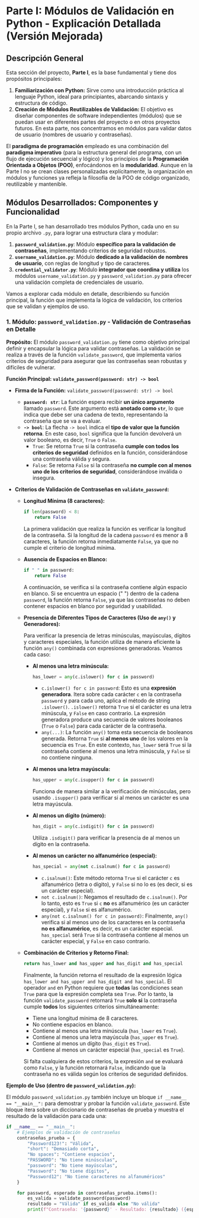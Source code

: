 # Parte I: Módulos de Validación en Python - Explicación Detallada (Versión Mejorada)

## Descripción General

Esta sección del proyecto, **Parte I**, es la base fundamental y tiene dos propósitos principales:

1.  **Familiarización con Python:**  Sirve como una introducción práctica al lenguaje Python, ideal para principiantes, abarcando sintaxis y estructura de código.
2.  **Creación de Módulos Reutilizables de Validación:** El objetivo es diseñar componentes de software independientes (módulos) que se puedan usar en diferentes partes del proyecto o en otros proyectos futuros. En esta parte, nos concentramos en módulos para validar datos de usuario (nombres de usuario y contraseñas).

El **paradigma de programación** empleado es una combinación del **paradigma imperativo** (para la estructura general del programa, con un flujo de ejecución secuencial y lógico) y los principios de la **Programación Orientada a Objetos (POO)**, enfocándonos en la **modularidad**.  Aunque en la Parte I no se crean clases personalizadas explícitamente, la organización en módulos y funciones ya refleja la filosofía de la POO de código organizado, reutilizable y mantenible.

## Módulos Desarrollados: Componentes y Funcionalidad

En la Parte I, se han desarrollado tres módulos Python, cada uno en su propio archivo `.py`, para lograr una estructura clara y modular:

1.  **`password_validation.py`**:  Módulo **específico para la validación de contraseñas**, implementando criterios de seguridad robustos.
2.  **`username_validation.py`**:  Módulo **dedicado a la validación de nombres de usuario**, con reglas de longitud y tipo de caracteres.
3.  **`credential_validator.py`**:  Módulo **integrador que coordina y utiliza** los módulos `username_validation.py` y `password_validation.py` para ofrecer una validación completa de credenciales de usuario.

Vamos a explorar cada módulo en detalle, describiendo su función principal, la función que implementa la lógica de validación, los criterios que se validan y ejemplos de uso.

### 1. Módulo: `password_validation.py` - Validación de Contraseñas en Detalle

**Propósito:** El módulo `password_validation.py` tiene como objetivo principal definir y encapsular la lógica para validar contraseñas. La validación se realiza a través de la función `validate_password`, que implementa varios criterios de seguridad para asegurar que las contraseñas sean robustas y difíciles de vulnerar.

**Función Principal: `validate_password(password: str) -> bool`**

*   **Firma de la Función:** `validate_password(password: str) -> bool`
    *   **`password: str`**:  La función espera recibir **un único argumento** llamado `password`. Este argumento está **anotado como `str`**, lo que indica que debe ser una cadena de texto, representando la contraseña que se va a evaluar.
    *   **`-> bool`**:  La flecha `-> bool` indica el **tipo de valor que la función retorna**. En este caso, `bool` significa que la función devolverá un valor booleano, es decir, `True` o `False`.
        *   `True`:  Se retorna `True` si la contraseña **cumple con todos los criterios de seguridad** definidos en la función, considerándose una contraseña válida y segura.
        *   `False`: Se retorna `False` si la contraseña **no cumple con al menos uno de los criterios de seguridad**, considerándose inválida o insegura.

*   **Criterios de Validación de Contraseñas en `validate_password`:**
    *   **Longitud Mínima (8 caracteres):**
        ```python
        if len(password) < 8:
            return False
        ```
        La primera validación que realiza la función es verificar la longitud de la contraseña. Si la longitud de la cadena `password` es menor a 8 caracteres, la función retorna inmediatamente `False`, ya que no cumple el criterio de longitud mínima.

    *   **Ausencia de Espacios en Blanco:**
        ```python
        if " " in password:
            return False
        ```
        A continuación, se verifica si la contraseña contiene algún espacio en blanco. Si se encuentra un espacio (" ") dentro de la cadena `password`, la función retorna `False`, ya que las contraseñas no deben contener espacios en blanco por seguridad y usabilidad.

    *   **Presencia de Diferentes Tipos de Caracteres (Uso de `any()` y Generadores):**

        Para verificar la presencia de letras minúsculas, mayúsculas, dígitos y caracteres especiales, la función utiliza de manera eficiente la función `any()` combinada con expresiones generadoras.  Veamos cada caso:

        *   **Al menos una letra minúscula:**
            ```python
            has_lower = any(c.islower() for c in password)
            ```
            *   `c.islower() for c in password`: Esto es una **expresión generadora**. Itera sobre cada carácter `c` en la contraseña `password` y para cada uno, aplica el método de string `.islower()`.  `.islower()` retorna `True` si el carácter es una letra minúscula, y `False` en caso contrario. La expresión generadora produce una secuencia de valores booleanos (`True` o `False`) para cada carácter de la contraseña.
            *   `any(...)`: La función `any()` toma esta secuencia de booleanos generada. Retorna `True` si **al menos uno** de los valores en la secuencia es `True`. En este contexto, `has_lower` será `True` si la contraseña contiene al menos una letra minúscula, y `False` si no contiene ninguna.

        *   **Al menos una letra mayúscula:**
            ```python
            has_upper = any(c.isupper() for c in password)
            ```
            Funciona de manera similar a la verificación de minúsculas, pero usando `.isupper()` para verificar si al menos un carácter es una letra mayúscula.

        *   **Al menos un dígito (número):**
            ```python
            has_digit = any(c.isdigit() for c in password)
            ```
            Utiliza `.isdigit()` para verificar la presencia de al menos un dígito en la contraseña.

        *   **Al menos un carácter no alfanumérico (especial):**
            ```python
            has_special = any(not c.isalnum() for c in password)
            ```
            *   `c.isalnum()`: Este método retorna `True` si el carácter `c` es alfanumérico (letra o dígito), y `False` si no lo es (es decir, si es un carácter especial).
            *   `not c.isalnum()`:  Negamos el resultado de `c.isalnum()`. Por lo tanto, esto es `True` si `c` **no** es alfanumérico (es un carácter especial), y `False` si es alfanumérico.
            *   `any(not c.isalnum() for c in password)`:  Finalmente, `any()` verifica si al menos uno de los caracteres en la contraseña **no es alfanumérico**, es decir, es un carácter especial. `has_special` será `True` si la contraseña contiene al menos un carácter especial, y `False` en caso contrario.

    *   **Combinación de Criterios y Retorno Final:**
        ```python
        return has_lower and has_upper and has_digit and has_special
        ```
        Finalmente, la función retorna el resultado de la expresión lógica `has_lower and has_upper and has_digit and has_special`.  El operador `and` en Python requiere que **todas** las condiciones sean `True` para que la expresión completa sea `True`.  Por lo tanto, la función `validate_password` retornará `True` **solo si** la contraseña cumple **todos** los siguientes criterios simultáneamente:

        *   Tiene una longitud mínima de 8 caracteres.
        *   No contiene espacios en blanco.
        *   Contiene al menos una letra minúscula (`has_lower` es `True`).
        *   Contiene al menos una letra mayúscula (`has_upper` es `True`).
        *   Contiene al menos un dígito (`has_digit` es `True`).
        *   Contiene al menos un carácter especial (`has_special` es `True`).

        Si falta cualquiera de estos criterios, la expresión `and` se evaluará como `False`, y la función retornará `False`, indicando que la contraseña no es válida según los criterios de seguridad definidos.

**Ejemplo de Uso (dentro de `password_validation.py`):**

El módulo `password_validation.py` también incluye un bloque `if __name__ == "__main__":` para demostrar y probar la función `validate_password`.  Este bloque itera sobre un diccionario de contraseñas de prueba y muestra el resultado de la validación para cada una:

```python
if __name__ == "__main__":
    # Ejemplos de validación de contraseñas
    contraseñas_prueba = {
        "Password123!": "Válida",
        "short": "Demasiado corta",
        "No spaces": "Contiene espacios",
        "PASSWORD": "No tiene minúsculas",
        "password": "No tiene mayúsculas",
        "Password": "No tiene dígitos",
        "Password12": "No tiene caracteres no alfanuméricos"
    }

    for password, esperado in contraseñas_prueba.items():
        es_valida = validate_password(password)
        resultado = "Válida" if es_valida else "No válida"
        print(f"Contraseña: '{password}' - Resultado: {resultado} ({esperado})")
